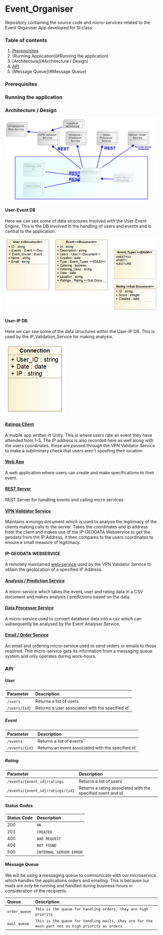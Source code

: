 # Event_Organiser
Repository containing the source code and micro-services related to the Event Organiser App developed for SI class

### Table of contents
1. [Prerequisites](#Prerequisites)
2. [Running Application](#Running the application)
3. [Architecture](#Architecture / Design)
4. [API](#API)
5. [Message Queue](#Message Queue)

### Prerequisites
### Running the application
### Architecture / Design

![alt text](https://github.com/BananaHammocksCph/Event_Organiser/blob/master/img/Event_Organiser_Architecture.png "Architectural Overview of the Event_Organiser Application")

#### User-Event DB

Here we can see some of data structures involved with the User-Event Engine. 
This is the DB involved in the handling of users and events and is central to the application.

![alt text](https://github.com/BananaHammocksCph/Event_Organiser/blob/master/img/Engine_Class_Diagram.png "Class Diagram of User-Event DB")


#### User-IP DB

Here we can see some of the data structures within the User-IP DB. This is used by the IP_Validation_Service for making analysis.

![alt text](https://github.com/BananaHammocksCph/Event_Organiser/blob/master/img/User-IP-DB.png "Class Diagram of User-IP DB")

#### [Ratings Client](./Rating_Cl/)

A mobile app written in Unity. This is where users rate an event they have attended from 1-5. The IP address is also recorded here as well along with the users coordinates, these are passed through the VPN Validator Service to make a subliminary check that users aren't spoofing their location. 

#### [Web App](./Event_Cl/)

A web application where users can create and make specifications to their event. 

#### [REST Server](./Event_Engine/)

REST Server for handling events and calling micro services

#### [VPN Validator Service](./VPN_Validator_Service/)

Maintains a mongo document which is used to analyse the legitimacy of the clients making calls to the server. Takes the coordinates and ip address from the client and makes use of the IP-GEODATA Webservice to get the geodata from the IP Address, it then compares to the users coordinates to ensure a small measure of legitimacy. 

#### IP-GEODATA WEBSERVICE

A remotely maintained [web-service](https://rapidapi.com/geoplugin/api/ip-geolocation1) used by the VPN Validator Service to obtain the geolocation of a specified IP Address. 

#### [Analysis / Prediction Service](./Event_Analyser_Service/)

A micro-service which takes the event, user and rating data in a CSV document and makes analysis / predictions based on the data. 

#### [Data Processor Service](./Data_Processor_Service/)

A micro-service used to convert database data into a csv which can subsequently be analysed by the Event Analyser Service.

#### [Email / Order Service](./OrderMail_Service/)

An email and ordering micro-service used to send orders or emails to those required. This micro-service gets its information from a messaging queue system and only operates during work-hours. 

### API

##### User 

| Parameter                    | Description                       |
|:----------------------------|:----------------------------------|
| `/users`      | Returns a list of users`|
| `/users/{id}`| Returns a user associated with the specified id` |

##### Event 

| Parameter                    | Description                       |
|:----------------------------|:----------------------------------|
| `/events`      | Returns a list of events`|
| `/events/{id}`| Returns an event associated with the specified id` |

##### Rating 

| Parameter                    | Description                       |
|:----------------------------|:----------------------------------|
| `/events/{event_id}/ratings`      | Returns a list of users`|
| `/events/{event_id}/ratings/{id}`| Returns a rating associated with the specified event and id` |


#### Status Codes

| Status Code | Description |
| :--- | :--- |
| 200 | `OK` |
| 201 | `CREATED` |
| 400 | `BAD REQUEST` |
| 404 | `NOT FOUND` |
| 500 | `INTERNAL SERVER ERROR` |

#### Message Queue

We will be using a messaging queue to communicate with our microservice, which handles the applications orders and emailing. This is because our mails are only be running and handled during business-hours in consideration of the recipients.

| Queue | Description |
| :--- | :--- |
| `order_queue` | `This is the queue for handling orders, they are high priority` |
| `mail_queue` | `This is the queue for handling mails, they are for the most part not as high priority as orders` |
